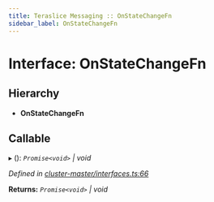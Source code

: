 ```yaml
---
title: Teraslice Messaging :: OnStateChangeFn
sidebar_label: OnStateChangeFn
---
```


# Interface: OnStateChangeFn

## Hierarchy

* **OnStateChangeFn**

## Callable

▸ (): *`Promise<void>` | void*

*Defined in [cluster-master/interfaces.ts:66](https://github.com/terascope/teraslice/blob/5e4063e2/packages/teraslice-messaging/src/cluster-master/interfaces.ts#L66)*

**Returns:** *`Promise<void>` | void*
